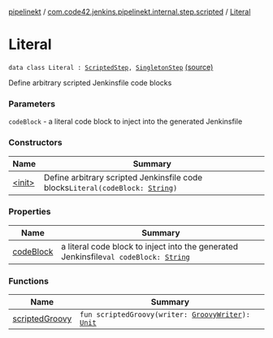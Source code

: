 [pipelinekt](../../index.md) / [com.code42.jenkins.pipelinekt.internal.step.scripted](../index.md) / [Literal](./index.md)

# Literal

`data class Literal : `[`ScriptedStep`](../../com.code42.jenkins.pipelinekt.core.step/-scripted-step/index.md)`, `[`SingletonStep`](../../com.code42.jenkins.pipelinekt.core.step/-singleton-step/index.md) [(source)](https://github.com/code42/pipelinekt/tree/master/internal/src/main/kotlin/com/code42/jenkins/pipelinekt/internal/step/scripted/Literal.kt#L12)

Define arbitrary scripted Jenkinsfile code blocks

### Parameters

`codeBlock` - a literal code block to inject into the generated Jenkinsfile

### Constructors

| Name | Summary |
|---|---|
| [&lt;init&gt;](-init-.md) | Define arbitrary scripted Jenkinsfile code blocks`Literal(codeBlock: `[`String`](https://kotlinlang.org/api/latest/jvm/stdlib/kotlin/-string/index.html)`)` |

### Properties

| Name | Summary |
|---|---|
| [codeBlock](code-block.md) | a literal code block to inject into the generated Jenkinsfile`val codeBlock: `[`String`](https://kotlinlang.org/api/latest/jvm/stdlib/kotlin/-string/index.html) |

### Functions

| Name | Summary |
|---|---|
| [scriptedGroovy](scripted-groovy.md) | `fun scriptedGroovy(writer: `[`GroovyWriter`](../../com.code42.jenkins.pipelinekt.core.writer/-groovy-writer/index.md)`): `[`Unit`](https://kotlinlang.org/api/latest/jvm/stdlib/kotlin/-unit/index.html) |
